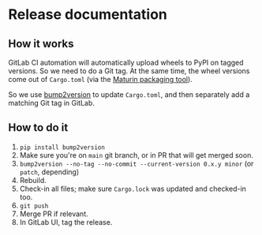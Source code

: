 # Release documentation

## How it works

GitLab CI automation will automatically upload wheels to PyPI on tagged versions.
So we need to do a Git tag.
At the same time, the wheel versions come out of `Cargo.toml` (via the [Maturin packaging tool](https://maturin.rs/)).

So we use [bump2version](https://github.com/c4urself/bump2version/) to update `Cargo.toml`, and then separately add a matching Git tag in GitLab.

## How to do it

1. `pip install bump2version`
2. Make sure you're on `main` git branch, or in PR that will get merged soon.
3. `bump2version --no-tag --no-commit --current-version 0.x.y minor` (or `patch`, depending)
4. Rebuild.
5. Check-in all files; make sure `Cargo.lock` was updated and checked-in too.
6. `git push`
7. Merge PR if relevant.
8. In GitLab UI, tag the release.
